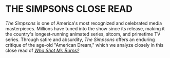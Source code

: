 # THE SIMPSONS CLOSE READ

*The Simpsons* is one of America's most recognized and celebrated media masterpieces. Millions have tuned into the show since its release, making it the country's longest-running animated series, sitcom, and primetime TV series. Through satire and absurdity, *The Simpsons* offers an enduring critique of the age-old "American Dream," which we analyze closely in this close read of *<a href="https://www.imdb.com/title/tt0701294/" target="_blank">Who Shot Mr. Burns?</a>*
